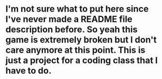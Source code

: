# I'm not sure what to put here since I've never made a README file description before. So yeah this game is extremely broken but I don't care anymore at this point. This is just a project for a coding class that I have to do.
